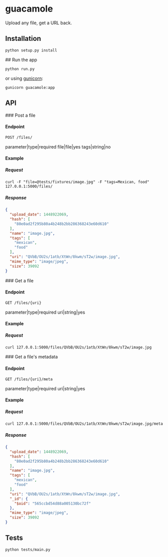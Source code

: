 # guacamole
Upload any file, get a URL back.

## Installation

`python setup.py install`

## Run the app

`python run.py`

or using [gunicorn](http://gunicorn.org/):

`gunicorn guacamole:app`

## API

### Post a file

#### Endpoint 
`POST /files/`

parameter|type|required
file|file|yes
tags|string|no

#### Example

##### Request
`curl -F "file=@tests/fixtures/image.jpg" -F "tags=Mexican, food" 127.0.0.1:5000/files/`

##### Response
```json
{
  "upload_date": 1448922069,
  "hash": [
    "80e0ad2f295b80a4b248b2bb286368243e60d610"
  ],
  "name": "image.jpg",
  "tags": [
    "mexican",
    "food"
  ],
  "uri": "QVbB/OU2s/1atb/XtWn/8kwm/sT2w/image.jpg",
  "mime_type": "image/jpeg",
  "size": 39092
}
```

### Get a file

#### Endpoint 
`GET /files/{uri}`

parameter|type|required
uri|string|yes

#### Example

##### Request
`curl 127.0.0.1:5000/files/QVbB/OU2s/1atb/XtWn/8kwm/sT2w/image.jpg`


### Get a file's metadata

#### Endpoint 
`GET /files/{uri}/meta`

parameter|type|required
uri|string|yes

#### Example

##### Request
`curl 127.0.0.1:5000/files/QVbB/OU2s/1atb/XtWn/8kwm/sT2w/image.jpg/meta`

##### Response
```json
{
  "upload_date": 1448922069,
  "hash": [
    "80e0ad2f295b80a4b248b2bb286368243e60d610"
  ],
  "name": "image.jpg",
  "tags": [
    "mexican",
    "food"
  ],
  "uri": "QVbB/OU2s/1atb/XtWn/8kwm/sT2w/image.jpg",
  "_id": {
    "$oid": "565ccbd54d88a005130bc72f"
  },
  "mime_type": "image/jpeg",
  "size": 39092
}
```

## Tests

`python tests/main.py`